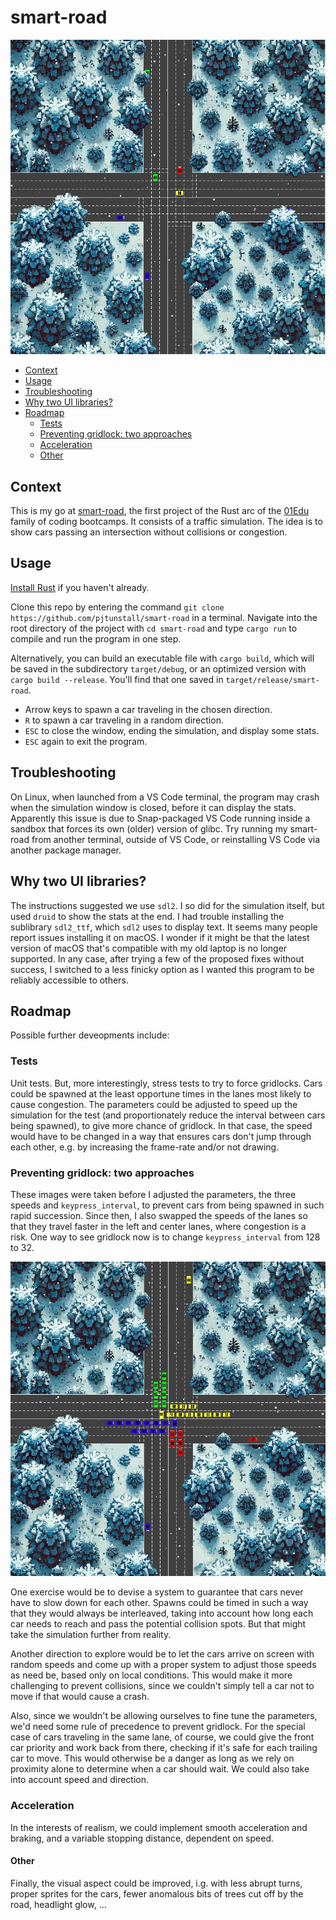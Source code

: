 # smart-road

![traffic](images/traffic.jpg)

- [Context](#context)
- [Usage](#Usage)
- [Troubleshooting](#troubleshooting)
- [Why two UI libraries?](#Why-two-UI-libraries?)
- [Roadmap](#Roadmap)
  - [Tests](#Tests)
  - [Preventing gridlock: two approaches](#Preventing-gridlock-two-approaches)
  - [Acceleration](#Acceleration)
  - [Other](#Other)

## Context

This is my go at [smart-road](https://github.com/01-edu/public/tree/master/subjects/smart-road), the first project of the Rust arc of the [01Edu](https://01-edu.org/) family of coding bootcamps. It consists of a traffic simulation. The idea is to show cars passing an intersection without collisions or congestion.

## Usage

[Install Rust](https://www.rust-lang.org/learn/get-started) if you haven't already.

Clone this repo by entering the command `git clone https://github.com/pjtunstall/smart-road` in a terminal. Navigate into the root directory of the project with `cd smart-road` and type `cargo run` to compile and run the program in one step.

Alternatively, you can build an executable file with `cargo build`, which will be saved in the subdirectory `target/debug`, or an optimized version with `cargo build --release`. You'll find that one saved in `target/release/smart-road`.

- Arrow keys to spawn a car traveling in the chosen direction.
- `R` to spawn a car traveling in a random direction.
- `ESC` to close the window, ending the simulation, and display some stats.
- `ESC` again to exit the program.

## Troubleshooting

On Linux, when launched from a VS Code terminal, the program may crash when the simulation window is closed, before it can display the stats. Apparently this issue is due to Snap-packaged VS Code running inside a sandbox that forces its own (older) version of glibc. Try running my smart-road from another terminal, outside of VS Code, or reinstalling VS Code via another package manager.

## Why two UI libraries?

The instructions suggested we use `sdl2`. I so did for the simulation itself, but used `druid` to show the stats at the end. I had trouble installing the sublibrary `sdl2_ttf`, which `sdl2` uses to display text. It seems many people report issues installing it on macOS. I wonder if it might be that the latest version of macOS that's compatible with my old laptop is no longer supported. In any case, after trying a few of the proposed fixes without success, I switched to a less finicky option as I wanted this program to be reliably accessible to others.

## Roadmap

Possible further deveopments include:

### Tests

Unit tests. But, more interestingly, stress tests to try to force gridlocks. Cars could be spawned at the least opportune times in the lanes most likely to cause congestion. The parameters could be adjusted to speed up the simulation for the test (and proportionately reduce the interval between cars being spawned), to give more chance of gridlock. In that case, the speed would have to be changed in a way that ensures cars don't jump through each other, e.g. by increasing the frame-rate and/or not drawing.

### Preventing gridlock: two approaches

These images were taken before I adjusted the parameters, the three speeds and `keypress_interval`, to prevent cars from being spawned in such rapid succession. Since then, I also swapped the speeds of the lanes so that they travel faster in the left and center lanes, where congestion is a risk. One way to see gridlock now is to change `keypress_interval` from 128 to 32.

![gridlock](images/gridlock.jpg)

One exercise would be to devise a system to guarantee that cars never have to slow down for each other. Spawns could be timed in such a way that they would always be interleaved, taking into account how long each car needs to reach and pass the potential collision spots. But that might take the simulation further from reality.

Another direction to explore would be to let the cars arrive on screen with random speeds and come up with a proper system to adjust those speeds as need be, based only on local conditions. This would make it more challenging to prevent collisions, since we couldn't simply tell a car not to move if that would cause a crash.

Also, since we wouldn't be allowing ourselves to fine tune the parameters, we'd need some rule of precedence to prevent gridlock. For the special case of cars traveling in the same lane, of course, we could give the front car priority and work back from there, checking if it's safe for each trailing car to move. This would otherwise be a danger as long as we rely on proximity alone to determine when a car should wait. We could also take into account speed and direction.

### Acceleration

In the interests of realism, we could implement smooth acceleration and braking, and a variable stopping distance, dependent on speed.

#### Other

Finally, the visual aspect could be improved, i.g. with less abrupt turns, proper sprites for the cars, fewer anomalous bits of trees cut off by the road, headlight glow, ...
